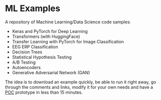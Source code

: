 # ML Examples

A repository of Machine Learning/Data Science code samples: 
  * Keras and PyTorch for Deep Learning
  * Transformers (with HuggingFace)
  * Transfer Learning with PyTorch for Image Classification
  * EEG ERP Classification
  * Decision Trees
  * Statistical Hypothesis Testing
  * A/B Testing
  * Autoencoders
  * Generative Adversarial Network (GAN)

The idea is to download an example quickly, be able to run it right away, go through the comments and links, modify it for your own needs and have a [POC](https://en.wikipedia.org/wiki/Proof_of_concept) prototype in less than 15 minutes.
